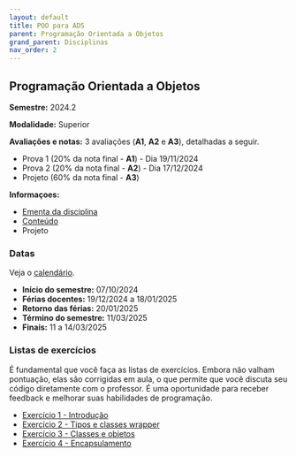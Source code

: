 ```yaml
---
layout: default
title: POO para ADS
parent: Programação Orientada a Objetos
grand_parent: Disciplinas
nav_order: 2
---
```


## Programação Orientada a Objetos

**Semestre:** 2024.2

**Modalidade:** Superior

**Avaliações e notas:** 3 avaliações (**A1**, **A2** e **A3**), detalhadas a seguir.

- Prova 1 (20% da nota final - **A1**) - Dia 19/11/2024
- Prova 2 (20% da nota final - **A2**) - Dia 17/12/2024
- Projeto (60% da nota final - **A3**)

**Informaçoes:**

- [Ementa da disciplina](https://estudante.ifpb.edu.br/media/cursos/346/disciplina/POO.pdf)
- [Conteúdo](/content/poo/superior/conteudo.html)
- Projeto

[//]: # "/content/poo/superior/7-final.html"
[//]: # "/content/poo/superior/projeto.html"

### Datas

Veja o [calendário](/content/poo/superior/calendario.html).

- **Início do semestre:** 07/10/2024
- **Férias docentes:** 19/12/2024 a 18/01/2025
- **Retorno das férias:** 20/01/2025
- **Término do semestre:** 11/03/2025
- **Finais:** 11 a 14/03/2025

### Listas de exercícios

É fundamental que você faça as listas de exercícios. Embora não valham pontuação, elas são corrigidas em aula, o que permite que você discuta seu código diretamente com o professor. É uma oportunidade para receber feedback e melhorar suas habilidades de programação.

- [Exercício 1 - Introdução](/content/poo/superior/0-complementares.html)
- [Exercício 2 - Tipos e classes wrapper](/content/poo/superior/ex-tipos.html)
- [Exercício 3 - Classes e objetos](/content/poo/superior/ex-classes-e-objetos.html)
- [Exercício 4 - Encapsulamento](/content/poo/superior/2-encapsulamento-20242.html)
